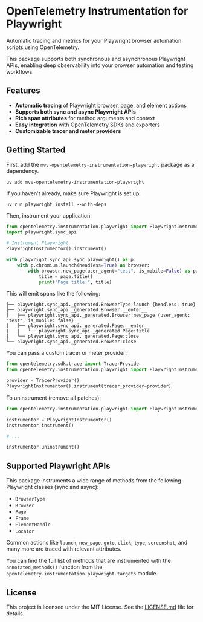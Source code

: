 # OpenTelemetry Instrumentation for Playwright

Automatic tracing and metrics for your Playwright browser automation scripts
using OpenTelemetry.

This package supports both synchronous and asynchronous Playwright APIs,
enabling deep observability into your browser automation and testing workflows.

## Features

- **Automatic tracing** of Playwright browser, page, and element actions
- **Supports both sync and async Playwright APIs**
- **Rich span attributes** for method arguments and context
- **Easy integration** with OpenTelemetry SDKs and exporters
- **Customizable tracer and meter providers**

## Getting Started

First, add the `mvv-opentelemetry-instrumentation-playwright` package as a
dependency.

```console
uv add mvv-opentelemetry-instrumentation-playwright
```

If you haven't already, make sure Playwright is set up:

```console
uv run playwright install --with-deps
```

Then, instrument your application:

```python
from opentelemetry.instrumentation.playwright import PlaywrightInstrumentor
import playwright.sync_api

# Instrument Playwright
PlaywrightInstrumentor().instrument()

with playwright.sync_api.sync_playwright() as p:
    with p.chromium.launch(headless=True) as browser:
        with browser.new_page(user_agent="test", is_mobile=False) as page:
            title = page.title()
            print("Page title:", title)
```

This will emit spans like the following:


```text
├── playwright.sync_api._generated.BrowserType:launch {headless: true}
├── playwright.sync_api._generated.Browser:__enter__
|   ├── playwright.sync_api._generated.Browser:new_page {user_agent: "test", is_mobile: false}
|   ├── playwright.sync_api._generated.Page:__enter__
|   |   └── playwright.sync_api._generated.Page:title
|   └── playwright.sync_api._generated.Page:close
└── playwright.sync_api._generated.Browser:close
```

You can pass a custom tracer or meter provider:

```python
from opentelemetry.sdk.trace import TracerProvider
from opentelemetry.instrumentation.playwright import PlaywrightInstrumentor

provider = TracerProvider()
PlaywrightInstrumentor().instrument(tracer_provider=provider)
```

To uninstrument (remove all patches):

```python
from opentelemetry.instrumentation.playwright import PlaywrightInstrumentor

instrumentor = PlaywrightInstrumentor()
instrumentor.instrument()

# ...

instrumentor.uninstrument()
```

## Supported Playwright APIs

This package instruments a wide range of methods from the following Playwright
classes (sync and async):

- `BrowserType`
- `Browser`
- `Page`
- `Frame`
- `ElementHandle`
- `Locator`

Common actions like `launch`, `new_page`, `goto`, `click`, `type`, `screenshot`,
and many more are traced with relevant attributes.

You can find the full list of methods that are instrumented with the
`annotated_methods()` function from the
`opentelemetry.instrumentation.playwright.targets` module.

## License

This project is licensed under the MIT License. See the [LICENSE.md](LICENSE.md)
file for details.
